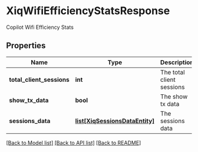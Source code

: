 # XiqWifiEfficiencyStatsResponse

Copilot Wifi Efficiency Stats
## Properties
Name | Type | Description | Notes
------------ | ------------- | ------------- | -------------
**total_client_sessions** | **int** | The total client sessions | [optional] 
**show_tx_data** | **bool** | The show tx data | [optional] 
**sessions_data** | [**list[XiqSessionsDataEntity]**](XiqSessionsDataEntity.md) | The sessions data | [optional] 

[[Back to Model list]](../README.md#documentation-for-models) [[Back to API list]](../README.md#documentation-for-api-endpoints) [[Back to README]](../README.md)


